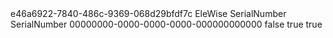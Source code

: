 ﻿<?xml version="1.0" encoding="utf-8"?>
<AssemblyInfo xmlns:xsi="http://www.w3.org/2001/XMLSchema-instance" xmlns:xsd="http://www.w3.org/2001/XMLSchema">
  <Uid>e46a6922-7840-486c-9369-068d29bfdf7c</Uid>
  <AccessLevel>EleWise</AccessLevel>
  <Name>SerialNumber</Name>
  <DisplayName>SerialNumber</DisplayName>
  <Images />
  <ModuleUid>00000000-0000-0000-0000-000000000000</ModuleUid>
  <IsComVisible>false</IsComVisible>
  <IsComponentAssembly>true</IsComponentAssembly>
  <IsModelAssembly>true</IsModelAssembly>
</AssemblyInfo>